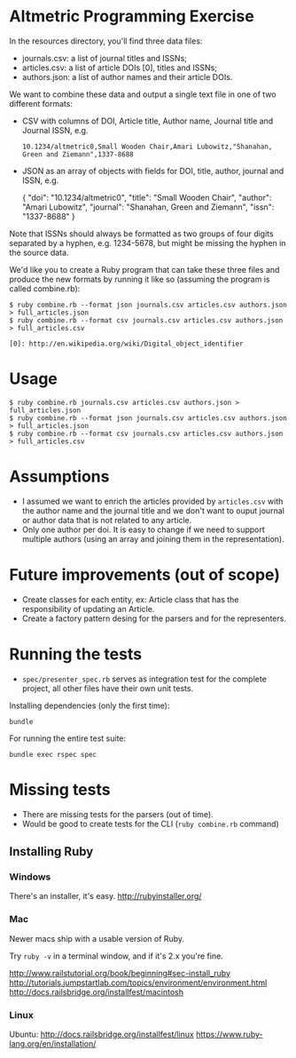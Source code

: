 # Altmetric Programming Exercise

In the resources directory, you'll find three data files:

* journals.csv: a list of journal titles and ISSNs;
* articles.csv: a list of article DOIs [0], titles and ISSNs;
* authors.json: a list of author names and their article DOIs.

We want to combine these data and output a single text file in one of two
different formats:

* CSV with columns of DOI, Article title, Author name, Journal title and
  Journal ISSN, e.g.

      10.1234/altmetric0,Small Wooden Chair,Amari Lubowitz,"Shanahan, Green and Ziemann",1337-8688

* JSON as an array of objects with fields for DOI, title, author, journal and
  ISSN, e.g.

    {
        "doi": "10.1234/altmetric0",
        "title": "Small Wooden Chair",
        "author": "Amari Lubowitz",
        "journal": "Shanahan, Green and Ziemann",
        "issn": "1337-8688"
    }

Note that ISSNs should always be formatted as two groups of four digits
separated by a hyphen, e.g. 1234-5678, but might be missing the hyphen in the
source data.

We'd like you to create a Ruby program that can take these three files and
produce the new formats by running it like so (assuming the program is called
combine.rb):

    $ ruby combine.rb --format json journals.csv articles.csv authors.json > full_articles.json
    $ ruby combine.rb --format csv journals.csv articles.csv authors.json > full_articles.csv

    [0]: http://en.wikipedia.org/wiki/Digital_object_identifier

# Usage
```
$ ruby combine.rb journals.csv articles.csv authors.json > full_articles.json
$ ruby combine.rb --format json journals.csv articles.csv authors.json > full_articles.json
$ ruby combine.rb --format csv journals.csv articles.csv authors.json > full_articles.csv
```

# Assumptions
- I assumed we want to enrich the articles provided by ```articles.csv``` with the author name and the journal title and we don't want to ouput journal or author data that is not related to any article.
- Only one author per doi. It is easy to change if we need to support multiple authors (using an array and joining them in the representation).

# Future improvements (out of scope)
- Create classes for each entity, ex: Article class that has the responsibility of updating an Article.
- Create a factory pattern desing for the parsers and for the representers.

# Running the tests
- ```spec/presenter_spec.rb``` serves as integration test for the complete project, all other files have their own unit tests.

Installing dependencies (only the first time):
```
bundle
```

For running the entire test suite:
```
bundle exec rspec spec
```

# Missing tests
- There are missing tests for the parsers (out of time).
- Would be good to create tests for the CLI (```ruby combine.rb``` command)

## Installing Ruby

### Windows

There's an installer, it's easy.
http://rubyinstaller.org/

### Mac

Newer macs ship with a usable version of Ruby.

Try `ruby -v` in a terminal window, and if it's 2.x you're fine.

http://www.railstutorial.org/book/beginning#sec-install_ruby
http://tutorials.jumpstartlab.com/topics/environment/environment.html
http://docs.railsbridge.org/installfest/macintosh

### Linux

Ubuntu: http://docs.railsbridge.org/installfest/linux
https://www.ruby-lang.org/en/installation/
